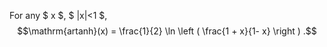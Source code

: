 For any $ x $, $ |x|<1 $, $$\mathrm{artanh}(x)
 = \frac{1}{2} \ln \left ( \frac{1 + x}{1- x} \right ) .$$
